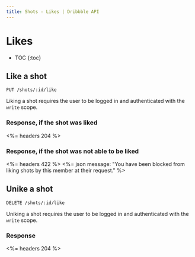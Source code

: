 ```yaml
---
title: Shots - Likes | Dribbble API
---
```


# Likes

* TOC
{:toc}

## Like a shot

    PUT /shots/:id/like

Liking a shot requires the user to be logged in and authenticated with the
`write` scope.

### Response, if the shot was liked

<%= headers 204 %>

### Response, if the shot was not able to be liked

<%= headers 422 %>
<%= json message: "You have been blocked from liking shots by this member at their request." %>

## Unike a shot

    DELETE /shots/:id/like

Uniking a shot requires the user to be logged in and authenticated with the
`write` scope.

### Response

<%= headers 204 %>
